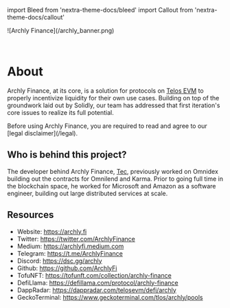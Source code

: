 import Bleed from 'nextra-theme-docs/bleed'
import Callout from 'nextra-theme-docs/callout'

<Bleed>
  ![Archly Finance](/archly_banner.png)
</Bleed>

&nbsp;

# About

Archly Finance, at its core, is a solution for protocols on [Telos EVM](https://www.telos.net/) to properly incentivize liquidity for their own use cases.
Building on top of the groundwork laid out by Solidly, our team has addressed that first iteration's core issues to realize its full potential.

<Callout emoji="⚠️">
  Before using Archly Finance, you are required to read and agree to our
  [legal disclaimer](/legal).
</Callout>

## Who is behind this project?

The developer behind Archly Finance, [Tec](https://twitter.com/tec05isalive), previously worked on Omnidex building out the contracts for Omnilend and Karma. Prior to going full time in the blockchain space, he worked for Microsoft and Amazon as a software engineer, building out large distributed services at scale.

## Resources

* Website: https://archly.fi
* Twitter: https://twitter.com/ArchlyFinance
* Medium: https://archlyfi.medium.com
* Telegram: https://t.me/ArchlyFinance
* Discord: https://dsc.gg/archly
* Github: https://github.com/ArchlyFi
* TofuNFT: https://tofunft.com/collection/archly-finance
* DefiLlama: https://defillama.com/protocol/archly-finance
* DappRadar: https://dappradar.com/telosevm/defi/archly
* GeckoTerminal: https://www.geckoterminal.com/tlos/archly/pools